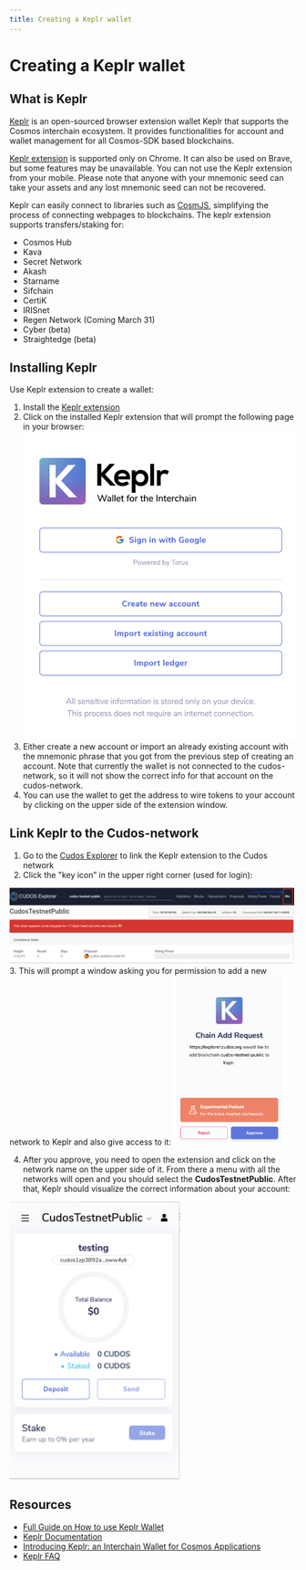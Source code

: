 ```yaml
---
title: Creating a Keplr wallet
---
```


# ﻿Creating a Keplr wallet

## What is Keplr

[Keplr](https://wallet.keplr.app/#/dashboard) is an open-sourced browser extension wallet Keplr that supports the Cosmos interchain ecosystem. It provides functionalities for account and wallet management for all Cosmos-SDK based blockchains.

[Keplr extension](https://chrome.google.com/webstore/detail/keplr/dmkamcknogkgcdfhhbddcghachkejeap?hl=en) is supported only on Chrome. It can also be used on Brave, but some features may be unavailable. You can not use the Keplr extension from your mobile. Please note that anyone with your mnemonic seed can take your assets and any lost mnemonic seed can not be recovered.

Keplr can easily connect to libraries such as [CosmJS](https://github.com/cosmos/cosmjs), simplifying the process of connecting webpages to blockchains. The keplr extension supports transfers/staking for:

- Cosmos Hub
- Kava
- Secret Network
- Akash
- Starname
- Sifchain
- CertiK
- IRISnet
- Regen Network (Coming March 31)
- Cyber (beta)
- Straightedge (beta)

## Installing Keplr

Use Keplr extension to create a wallet:
1. Install the [Keplr extension](https://chrome.google.com/webstore/detail/keplr/dmkamcknogkgcdfhhbddcghachkejeap?hl=en)
2. Click on the installed Keplr extension that will prompt the following page in your browser:
![](./keplr1.png)
3. Either create a new account or import an already existing account with the mnemonic phrase that you got from the previous step of creating an account. Note that currently the wallet is not connected to the cudos-network, so it will not show the correct info for that account on the cudos-network.
4. You can use the wallet to get the address to wire tokens to your account by clicking on the upper side of the extension window.

## Link Keplr to the Cudos-network

1. Go to the [Cudos Explorer](https://explorer.cudos.org) to link the Keplr extension to the Cudos network
2. Click the "key icon” in the upper right corner (used for login):
<img src="./keplr3.png" width="500">
3. This will prompt a window asking you for permission to add a new network to Keplr and also give access to it:

<img src="./keplr2.png" width="200">

4. After you approve, you need to open the extension and click on the network name on the upper side of it. From there a menu with all the networks will open and you should select the **CudosTestnetPublic**. After that, Keplr should visualize the correct information about your account:
<img src="./keplr4.png" width="300">

## Resources

- [Full Guide on How to use Keplr Wallet](https://medium.com/chainapsis/how-to-use-keplr-wallet-40afc80907f6)
- [Keplr Documentation](https://docs.keplr.app/)
- [Introducing Keplr: an Interchain Wallet for Cosmos Applications](https://medium.com/everett-protocol/introducing-keplr-an-interchain-wallet-for-cosmos-applications-a260aac64eaa)
- [Keplr FAQ](https://faq.keplr.app/)
